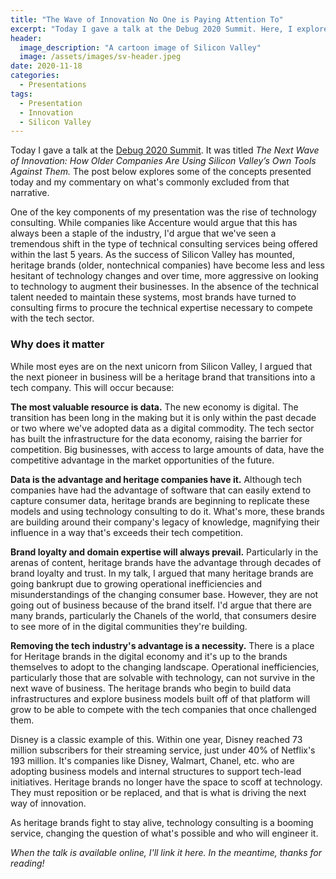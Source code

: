 ```yaml
---
title: "The Wave of Innovation No One is Paying Attention To"
excerpt: "Today I gave a talk at the Debug 2020 Summit. Here, I explore some of the concepts presented today and my commentary on what's commonly excluded from that narrative."
header:
  image_description: "A cartoon image of Silicon Valley"
  image: /assets/images/sv-header.jpeg
date: 2020-11-18
categories:
  - Presentations
tags:
  - Presentation
  - Innovation
  - Silicon Valley
---
```


Today I gave a talk at the [Debug 2020 Summit](https://lesbianswhotech.org/debug2020/). It was titled *The Next Wave of Innovation: How Older Companies Are Using Silicon Valley’s Own Tools Against Them.* The post below explores some of the concepts presented today and my commentary on what's commonly excluded from that narrative.

One of the key components of my presentation was the rise of technology consulting. While companies like Accenture would argue that this has always been a staple of the industry, I'd argue that we've seen a tremendous shift in the type of technical consulting services being offered within the last 5 years. As the success of Silicon Valley has mounted, heritage brands (older, nontechnical companies) have become less and less hesitant of technology changes and over time, more aggressive on looking to technology to augment their businesses. In the absence of the technical talent needed to maintain these systems, most brands have turned to consulting firms to procure the technical expertise necessary to compete with the tech sector.

### Why does it matter

While most eyes are on the next unicorn from Silicon Valley, I argued that the next pioneer in business will be a heritage brand that transitions into a tech company. This will occur because:

**The most valuable resource is data.** The new economy is digital. The transition has been long in the making but it is only within the past decade or two where we've adopted data as a digital commodity. The tech sector has built the infrastructure for the data economy, raising the barrier for competition. Big businesses, with access to large amounts of data, have the competitive advantage in the market opportunities of the future.

**Data is the advantage and heritage companies have it.** Although tech companies have had the advantage of software that can easily extend to capture consumer data, heritage brands are beginning to replicate these models and using technology consulting to do it. What's more, these brands are building around their company's legacy of knowledge, magnifying their influence in a way that's exceeds their tech competition.

**Brand loyalty and domain expertise will always prevail.** Particularly in the arenas of content, heritage brands have the advantage through decades of brand loyalty and trust. In my talk, I argued that many heritage brands are going bankrupt due to growing operational inefficiencies and misunderstandings of the changing consumer base. However, they are not going out of business because of the brand itself. I'd argue that there are many brands, particularly the Chanels of the world, that consumers desire to see more of in the digital communities they're building.

**Removing the tech industry's advantage is a necessity.** There is a place for Heritage brands in the digital economy and it's up to the brands themselves to adopt to the changing landscape. Operational inefficiencies, particularly those that are solvable with technology, can not survive in the next wave of business. The heritage brands who begin to build data infrastructures and explore business models built off of that platform will grow to be able to compete with the tech companies that once challenged them.

Disney is a classic example of this. Within one year, Disney reached 73 million subscribers for their streaming service, just under 40% of Netflix's 193 million. It's companies like Disney, Walmart, Chanel, etc. who are adopting business models and internal structures to support tech-lead initiatives. Heritage brands no longer have the space to scoff at technology. They must reposition or be replaced, and that is what is driving the next way of innovation.

As heritage brands fight to stay alive, technology consulting is a booming service, changing the question of what's possible and who will engineer it.

*When the talk is available online, I'll link it here. In the meantime, thanks for reading!*
